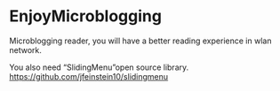 EnjoyMicroblogging
==================

Microblogging reader, you will have a better reading experience in wlan network.

You also need “SlidingMenu”open source library.  
https://github.com/jfeinstein10/slidingmenu
